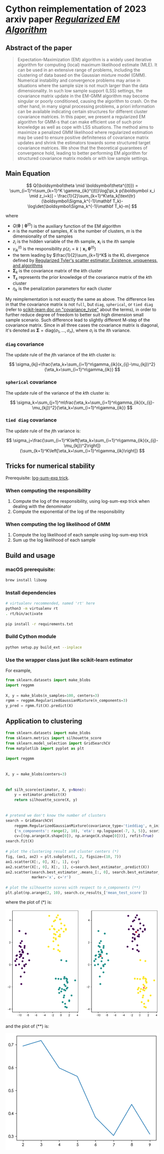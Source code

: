 # Cython reimplementation of 2023 arxiv paper [*Regularized EM Algorithm*](https://arxiv.org/abs/2303.14989)

## Abstract of the paper

> Expectation-Maximization (EM) algorithm is a widely used iterative algorithm for computing (local) maximum likelihood estimate (MLE). It can be used in an extensive range of problems, including the clustering of data based on the Gaussian mixture model (GMM). Numerical instability and convergence problems may arise in situations where the sample size is not much larger than the data dimensionality. In such low sample support (LSS) settings, the covariance matrix update in the EM-GMM algorithm may become singular or poorly conditioned, causing the algorithm to crash. On the other hand, in many signal processing problems, a priori information can be available indicating certain structures for different cluster covariance matrices. In this paper, we present a regularized EM algorithm for GMM-s that can make efficient use of such prior knowledge as well as cope with LSS situations. The method aims to maximize a penalized GMM likelihood where regularized estimation may be used to ensure positive definiteness of covariance matrix updates and shrink the estimators towards some structured target covariance matrices. We show that the theoretical guarantees of convergence hold, leading to better performing EM algorithm for structured covariance matrix models or with low sample settings.

## Main Equation

$$
Q(\boldsymbol\theta \mid \boldsymbol\theta^{(t)})
= \sum_{i=1}^n\sum_{k=1}^K \gamma_{ik}^{(t)}\log[\pi_k p(\boldsymbol x_i \mid z_i=k)] - \frac{1}{2}\sum_{k=1}^K\eta_k[\text{tr}(\boldsymbol\Sigma_k^{-1}\mathbf T_k)-\log\det(\boldsymbol\Sigma_k^{-1}\mathbf T_k)-m]
$$

where

- $Q(\boldsymbol\theta \mid \boldsymbol\theta^{(t)})$ is the auxiliary function of the EM algorithm
- $n$ is the number of samples, $K$ is the number of clusters, $m$ is the dimensionality of the samples
- $z_i$ is the hidden variable of the $i$th sample, $\boldsymbol x_i$ is the $i$th sample
- $\gamma_{ik}^{(t)}$ is the responsibility $p(z_i=k \mid \boldsymbol x_i, \boldsymbol\theta^{(t)})$
- the term leading by $\frac{1}{2}\sum_{k=1}^K$ is the KL divergence defined by [Regularized Tyler's scatter estimator: Existence, uniqueness, and algorithms](https://ieeexplore.ieee.org/document/6879466)
- $\boldsymbol\Sigma_k$ is the covariance matrix of the $k$th cluster
- $\mathbf T_k$ represents the prior knowledge of the covariance matrix of the $k$th cluster
- $\eta_k$ is the penalization parameters for each cluster

My reimplementation is not exactly the same as above.
The difference lies in that the covariance matrix is not `full`, but `diag`, `spherical`, or `tied diag` (refer to [scikit-learn doc on "covariance\_type"](https://scikit-learn.org/stable/modules/generated/sklearn.mixture.GaussianMixture.html) about the terms), in order to further reduce degree of freedom to better suit high dimension small sample scenario.
Such difference lead to slightly different M-step of the covariance matrix.
Since in all three cases the covariance matrix is diagonal, it's denoted as $\boldsymbol\Sigma = \text{diag}(\sigma_1,\dots,\sigma_n)$, where $\sigma_i$ is the $i$th variance.

### `diag` covariance

The update rule of the $j$th variance of the $k$th cluster is:

$$
\sigma_{kj}=\frac{\eta_k+\sum_{i=1}^n\gamma_{ik}(x_{ij}-\mu_{kj})^2}{\eta_k+\sum_{i=1}^n\gamma_{ik}}
$$

### `spherical` covariance

The update rule of the variance of the $k$th cluster is:

$$
\sigma_k=\sum_{j=1}^m\frac{\eta_k+\sum_{i=1}^n\gamma_{ik}(x_{ij}-\mu_{kj})^2}{\eta_k+\sum_{i=1}^n\gamma_{ik}}
$$

### `tied diag` covariance

The update rule of the $j$th variance is:

$$
\sigma_j=\frac{\sum_{i=1}^K\left[\eta_k+\sum_{i=1}^n\gamma_{ik}(x_{ij}-\mu_{kj})^2\right]}{\sum_{k=1}^K\left[\eta_k+\sum_{i=1}^n\gamma_{ik}\right]}
$$

## Tricks for numerical stability

Prerequisite: [log-sum-exp trick](https://leimao.github.io/blog/LogSumExp/).

### When computing the responsibility

1. Compute the log of the responsibility, using log-sum-exp trick when dealing with the denominator
2. Compute the exponential of the log of the responsibility

### When computing the log likelihood of GMM

1. Compute the log likelihood of each sample using log-sum-exp trick
2. Sum up the log likelihood of each sample

## Build and usage

### macOS prerequisite:

```bash
brew install libomp
```

### Install dependencies

```bash
# virtualenv recommended, named 'rt' here
python3 -m virtualenv rt
. rt/bin/activate

pip install -r requirements.txt
```

### Build Cython module

```bash
python setup.py build_ext --inplace
```

### Use the wrapper class just like scikit-learn estimator

For example,

```python
from sklearn.datasets import make_blobs
import reggmm

X, y = make_blobs(n_samples=100, centers=3)
rgmm = reggmm.RegularizedGaussianMixture(n_components=3)
y_pred = rgmm.fit(X).predict(X)
```

## Application to clustering

```python
from sklearn.datasets import make_blobs
from sklearn.metrics import silhouette_score
from sklearn.model_selection import GridSearchCV
from matplotlib import pyplot as plt

import reggmm


X, y = make_blobs(centers=3)


def silh_score(estimator, X, y=None):
    y = estimator.predict(X)
    return silhouette_score(X, y)


# pretend we don't know the number of clusters
search = GridSearchCV(
    reggmm.RegularizedGaussianMixture(covariance_type='tieddiag', n_init=10, n_jobs=10),
    {'n_components': range(2, 10), 'eta': np.logspace(-7, 3, 5)}, scoring=silh_score,
    cv=[(np.arange(X.shape[0]), np.arange(X.shape[0]))], refit=True)
search.fit(X)

# plot the clustering result and cluster centers (*)
fig, (ax1, ax2) = plt.subplots(1, 2, figsize=(10, 7))
ax1.scatter(X[:, 0], X[:, 1], c=y)
ax2.scatter(X[:, 0], X[:, 1], c=search.best_estimator_.predict(X))
ax2.scatter(search.best_estimator_.means_[:, 0], search.best_estimator_.means_[:, 1],
            marker='x', c='r')

# plot the silhouette scores with respect to n_components (**)
plt.plot(np.arange(2, 10), search.cv_results_['mean_test_score'])
```

where the plot of (\*) is:

![cluster](imgs/cluster.png)

and the plot of (\*\*) is:

![score](imgs/silhouette-n_comp.png)
